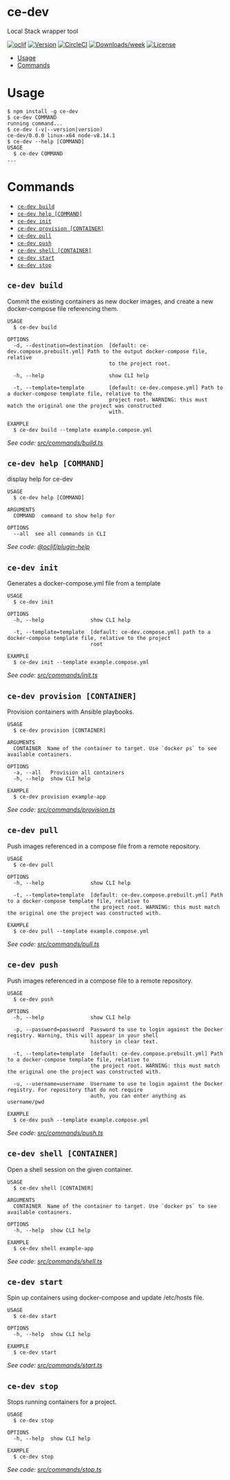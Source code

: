 ce-dev
======

Local Stack wrapper tool

[![oclif](https://img.shields.io/badge/cli-oclif-brightgreen.svg)](https://oclif.io)
[![Version](https://img.shields.io/npm/v/ce-dev.svg)](https://npmjs.org/package/ce-dev)
[![CircleCI](https://circleci.com/gh/pm98zz-c/ce-dev/tree/master.svg?style=shield)](https://circleci.com/gh/pm98zz-c/ce-dev/tree/master)
[![Downloads/week](https://img.shields.io/npm/dw/ce-dev.svg)](https://npmjs.org/package/ce-dev)
[![License](https://img.shields.io/npm/l/ce-dev.svg)](https://github.com/pm98zz-c/ce-dev/blob/master/package.json)

<!-- toc -->
* [Usage](#usage)
* [Commands](#commands)
<!-- tocstop -->
# Usage
<!-- usage -->
```sh-session
$ npm install -g ce-dev
$ ce-dev COMMAND
running command...
$ ce-dev (-v|--version|version)
ce-dev/0.0.0 linux-x64 node-v8.14.1
$ ce-dev --help [COMMAND]
USAGE
  $ ce-dev COMMAND
...
```
<!-- usagestop -->
# Commands
<!-- commands -->
* [`ce-dev build`](#ce-dev-build)
* [`ce-dev help [COMMAND]`](#ce-dev-help-command)
* [`ce-dev init`](#ce-dev-init)
* [`ce-dev provision [CONTAINER]`](#ce-dev-provision-container)
* [`ce-dev pull`](#ce-dev-pull)
* [`ce-dev push`](#ce-dev-push)
* [`ce-dev shell [CONTAINER]`](#ce-dev-shell-container)
* [`ce-dev start`](#ce-dev-start)
* [`ce-dev stop`](#ce-dev-stop)

## `ce-dev build`

Commit the existing containers as new docker images, and create a new docker-compose file referencing them.

```
USAGE
  $ ce-dev build

OPTIONS
  -d, --destination=destination  [default: ce-dev.compose.prebuilt.yml] Path to the output docker-compose file, relative
                                 to the project root.

  -h, --help                     show CLI help

  -t, --template=template        [default: ce-dev.compose.yml] Path to a docker-compose template file, relative to the
                                 project root. WARNING: this must match the original one the project was constructed
                                 with.

EXAMPLE
  $ ce-dev build --template example.compose.yml
```

_See code: [src/commands/build.ts](https://github.com/pm98zz-c/ce-dev/blob/v0.0.0/src/commands/build.ts)_

## `ce-dev help [COMMAND]`

display help for ce-dev

```
USAGE
  $ ce-dev help [COMMAND]

ARGUMENTS
  COMMAND  command to show help for

OPTIONS
  --all  see all commands in CLI
```

_See code: [@oclif/plugin-help](https://github.com/oclif/plugin-help/blob/v2.2.1/src/commands/help.ts)_

## `ce-dev init`

Generates a docker-compose.yml file from a template

```
USAGE
  $ ce-dev init

OPTIONS
  -h, --help               show CLI help

  -t, --template=template  [default: ce-dev.compose.yml] path to a docker-compose template file, relative to the project
                           root

EXAMPLE
  $ ce-dev init --template example.compose.yml
```

_See code: [src/commands/init.ts](https://github.com/pm98zz-c/ce-dev/blob/v0.0.0/src/commands/init.ts)_

## `ce-dev provision [CONTAINER]`

Provision containers with Ansible playbooks.

```
USAGE
  $ ce-dev provision [CONTAINER]

ARGUMENTS
  CONTAINER  Name of the container to target. Use `docker ps` to see available containers.

OPTIONS
  -a, --all   Provision all containers
  -h, --help  show CLI help

EXAMPLE
  $ ce-dev provision example-app
```

_See code: [src/commands/provision.ts](https://github.com/pm98zz-c/ce-dev/blob/v0.0.0/src/commands/provision.ts)_

## `ce-dev pull`

Push images referenced in a compose file from a remote repository.

```
USAGE
  $ ce-dev pull

OPTIONS
  -h, --help               show CLI help

  -t, --template=template  [default: ce-dev.compose.prebuilt.yml] Path to a docker-compose template file, relative to
                           the project root. WARNING: this must match the original one the project was constructed with.

EXAMPLE
  $ ce-dev pull --template example.compose.yml
```

_See code: [src/commands/pull.ts](https://github.com/pm98zz-c/ce-dev/blob/v0.0.0/src/commands/pull.ts)_

## `ce-dev push`

Push images referenced in a compose file to a remote repository.

```
USAGE
  $ ce-dev push

OPTIONS
  -h, --help               show CLI help

  -p, --password=password  Password to use to login against the Docker registry. Warning, this will appear in your shell
                           history in clear text.

  -t, --template=template  [default: ce-dev.compose.prebuilt.yml] Path to a docker-compose template file, relative to
                           the project root. WARNING: this must match the original one the project was constructed with.

  -u, --username=username  Username to use to login against the Docker registry. For repository that do not require
                           auth, you can enter anything as username/pwd

EXAMPLE
  $ ce-dev push --template example.compose.yml
```

_See code: [src/commands/push.ts](https://github.com/pm98zz-c/ce-dev/blob/v0.0.0/src/commands/push.ts)_

## `ce-dev shell [CONTAINER]`

Open a shell session on the given container.

```
USAGE
  $ ce-dev shell [CONTAINER]

ARGUMENTS
  CONTAINER  Name of the container to target. Use `docker ps` to see available containers.

OPTIONS
  -h, --help  show CLI help

EXAMPLE
  $ ce-dev shell example-app
```

_See code: [src/commands/shell.ts](https://github.com/pm98zz-c/ce-dev/blob/v0.0.0/src/commands/shell.ts)_

## `ce-dev start`

Spin up containers using docker-compose and update /etc/hosts file.

```
USAGE
  $ ce-dev start

OPTIONS
  -h, --help  show CLI help

EXAMPLE
  $ ce-dev start
```

_See code: [src/commands/start.ts](https://github.com/pm98zz-c/ce-dev/blob/v0.0.0/src/commands/start.ts)_

## `ce-dev stop`

Stops running containers for a project.

```
USAGE
  $ ce-dev stop

OPTIONS
  -h, --help  show CLI help

EXAMPLE
  $ ce-dev stop
```

_See code: [src/commands/stop.ts](https://github.com/pm98zz-c/ce-dev/blob/v0.0.0/src/commands/stop.ts)_
<!-- commandsstop -->
